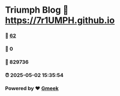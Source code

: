 # Triumph Blog :link: https://7r1UMPH.github.io 
### :page_facing_up: [62](https://7r1UMPH.github.io/tag.html) 
### :speech_balloon: 0 
### :hibiscus: 829736 
### :alarm_clock: 2025-05-02 15:35:54 
### Powered by :heart: [Gmeek](https://github.com/Meekdai/Gmeek)
